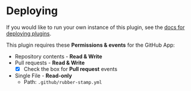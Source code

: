 # Deploying

If you would like to run your own instance of this plugin, see the [docs for deploying plugins](https://github.com/probot/probot/blob/master/docs/deployment.md).

This plugin requires these **Permissions & events** for the GitHub App:

- Repository contents - **Read & Write**
- Pull requests - **Read & Write**
  - [x] Check the box for **Pull request** events
- Single File - **Read-only**
  - Path: `.github/rubber-stamp.yml`

